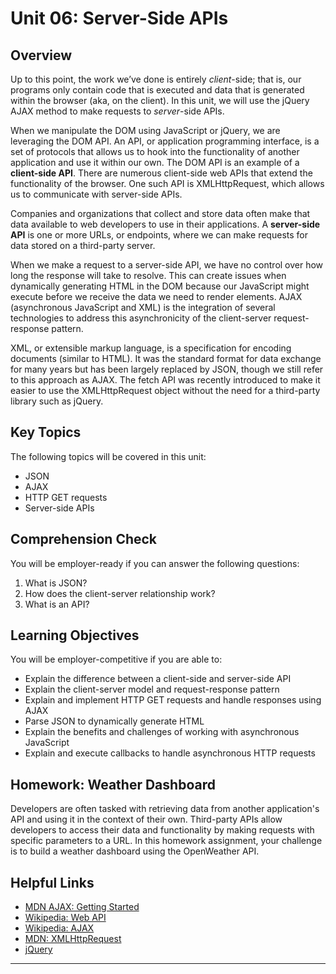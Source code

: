 # Unit 06: Server-Side APIs

## Overview
Up to this point, the work we’ve done is entirely *client*-side; that is, our programs only contain code that is executed and data that is generated within the browser (aka, on the client). In this unit, we will use the jQuery AJAX method to make requests to *server*-side APIs. 

When we manipulate the DOM using JavaScript or jQuery, we are leveraging the DOM API. An API, or application programming interface, is a set of protocols that allows us to hook into the functionality of another application and use it within our own. The DOM API is an example of a **client-side API**. There are numerous client-side web APIs that extend the functionality of the browser. One such API is XMLHttpRequest, which allows us to communicate with server-side APIs. 

Companies and organizations that collect and store data often make that data available to web developers to use in their applications. A **server-side API** is one or more URLs, or endpoints, where we can make requests for data stored on a third-party server.

When we make a request to a server-side API, we have no control over how long the response will take to resolve. This can create issues when dynamically generating HTML in the DOM because our JavaScript might execute before we receive the data we need to render elements. AJAX (asynchronous JavaScript and XML) is the integration of several technologies to address this asynchronicity of the client-server request-response pattern. 

XML, or extensible markup language, is a specification for encoding documents (similar to HTML). It was the standard format for data exchange for many years but has been largely replaced by JSON, though we still refer to this approach as AJAX. The fetch API was recently introduced to make it easier to use the XMLHttpRequest object without the need for a third-party library such as jQuery.

## Key Topics
The following topics will be covered in this unit:
* JSON
* AJAX
* HTTP GET requests
* Server-side APIs

## Comprehension Check
You will be employer-ready if you can answer the following questions:
1. What is JSON?
2. How does the client-server relationship work?
3. What is an API?

## Learning Objectives
You will be employer-competitive if you are able to:
* Explain the difference between a client-side and server-side API
* Explain the client-server model and request-response pattern
* Explain and implement HTTP GET requests and handle responses using AJAX
* Parse JSON to dynamically generate HTML
* Explain the benefits and challenges of working with asynchronous JavaScript
* Explain and execute callbacks to handle asynchronous HTTP requests

## Homework: Weather Dashboard
Developers are often tasked with retrieving data from another application's API and using it in the context of their own. Third-party APIs allow developers to access their data and functionality by making requests with specific parameters to a URL. In this homework assignment, your challenge is to build a weather dashboard using the OpenWeather API.

## Helpful Links
* [MDN AJAX: Getting Started](https://developer.mozilla.org/en-US/docs/AJAX/Getting_Started)
* [Wikipedia: Web API](https://en.wikipedia.org/wiki/Web_API)
* [Wikipedia: AJAX](https://en.wikipedia.org/wiki/Ajax_(programming))
* [MDN: XMLHttpRequest](https://developer.mozilla.org/en-US/docs/Web/API/XMLHttpRequest)
* [jQuery](https://api.jquery.com/)

- - -
 
